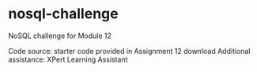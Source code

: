# nosql-challenge
NoSQL challenge for Module 12

Code source: starter code provided in Assignment 12 download
Additional assistance: XPert Learning Assistant
